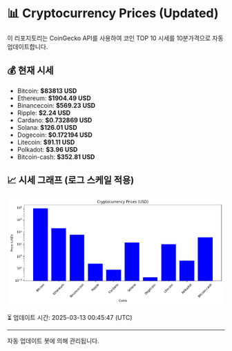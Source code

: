 
# 📊 Cryptocurrency Prices (Updated)

이 리포지토리는 CoinGecko API를 사용하여 코인 TOP 10 시세를 10분가격으로 자동 업데이트합니다.

## 💰 현재 시세
- Bitcoin: **$83813 USD**
- Ethereum: **$1904.49 USD**
- Binancecoin: **$569.23 USD**
- Ripple: **$2.24 USD**
- Cardano: **$0.732869 USD**
- Solana: **$126.01 USD**
- Dogecoin: **$0.172194 USD**
- Litecoin: **$91.11 USD**
- Polkadot: **$3.96 USD**
- Bitcoin-cash: **$352.81 USD**

## 📈 시세 그래프 (로그 스케일 적용)
![Crypto Prices](crypto_prices.png)

⏳ 업데이트 시간: 2025-03-13 00:45:47 (UTC)

---
자동 업데이트 봇에 의해 관리됩니다.
